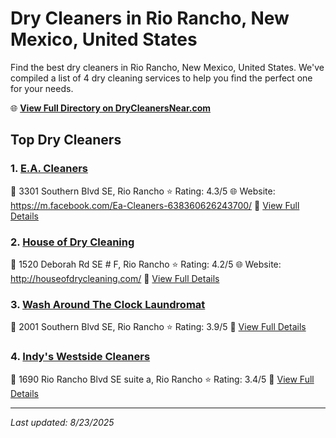 # Dry Cleaners in Rio Rancho, New Mexico, United States

Find the best dry cleaners in Rio Rancho, New Mexico, United States. We've compiled a list of 4 dry cleaning services to help you find the perfect one for your needs.

🌐 **[View Full Directory on DryCleanersNear.com](https://drycleanersnear.com/city/US/New%20Mexico/Rio%20Rancho)**

## Top Dry Cleaners

### 1. [E.A. Cleaners](https://drycleanersnear.com/dryCleaner/6873133ac1c288a3e6b499c7/e-a-cleaners)
📍 3301 Southern Blvd SE, Rio Rancho
⭐ Rating: 4.3/5
🌐 Website: https://m.facebook.com/Ea-Cleaners-638360626243700/
🔗 [View Full Details](https://drycleanersnear.com/dryCleaner/6873133ac1c288a3e6b499c7/e-a-cleaners)

### 2. [House of Dry Cleaning](https://drycleanersnear.com/dryCleaner/68731361c1c288a3e6b49b52/house-of-dry-cleaning)
📍 1520 Deborah Rd SE # F, Rio Rancho
⭐ Rating: 4.2/5
🌐 Website: http://houseofdrycleaning.com/
🔗 [View Full Details](https://drycleanersnear.com/dryCleaner/68731361c1c288a3e6b49b52/house-of-dry-cleaning)

### 3. [Wash Around The Clock Laundromat](https://drycleanersnear.com/dryCleaner/6873139cc1c288a3e6b49d0d/wash-around-the-clock-laundromat)
📍 2001 Southern Blvd SE, Rio Rancho
⭐ Rating: 3.9/5
🔗 [View Full Details](https://drycleanersnear.com/dryCleaner/6873139cc1c288a3e6b49d0d/wash-around-the-clock-laundromat)

### 4. [Indy's Westside Cleaners](https://drycleanersnear.com/dryCleaner/68731335c1c288a3e6b49927/indy-s-westside-cleaners)
📍 1690 Rio Rancho Blvd SE suite a, Rio Rancho
⭐ Rating: 3.4/5
🔗 [View Full Details](https://drycleanersnear.com/dryCleaner/68731335c1c288a3e6b49927/indy-s-westside-cleaners)


---

*Last updated: 8/23/2025*
